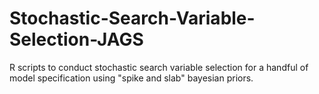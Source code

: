 # Stochastic-Search-Variable-Selection-JAGS
R scripts to conduct stochastic search variable selection for a handful of model specification using "spike and slab" bayesian priors.
